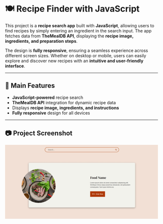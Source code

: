 # **🍽️ Recipe Finder with JavaScript** 

This project is a **recipe search app** built with **JavaScript**, allowing users to find recipes by simply entering an ingredient in the search input. The app fetches data 
from **TheMealDB API**, displaying the **recipe image, ingredients, and preparation steps**.  

The design is **fully responsive**, ensuring a seamless experience across different screen sizes. Whether on desktop or mobile, users can easily explore and discover new recipes 
with an **intuitive and user-friendly interface**.  

---

## **🚀 Main Features**  

- **JavaScript-powered** recipe search  
- **TheMealDB API** integration for dynamic recipe data  
- Displays **recipe image, ingredients, and instructions**  
- **Fully responsive** design for all devices  

---

## **📷 Project Screenshot**
![Screenshot](./screenshot/img1.png)
